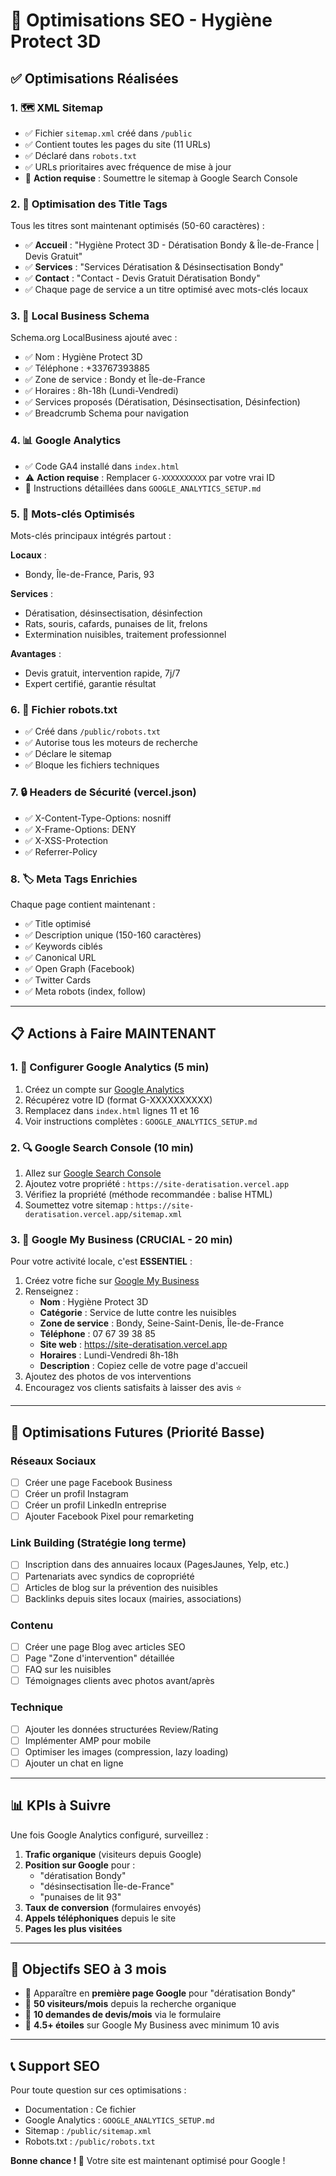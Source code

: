 # 🎯 Optimisations SEO - Hygiène Protect 3D

## ✅ Optimisations Réalisées

### 1. 🗺️ XML Sitemap
- ✅ Fichier `sitemap.xml` créé dans `/public`
- ✅ Contient toutes les pages du site (11 URLs)
- ✅ Déclaré dans `robots.txt`
- ✅ URLs prioritaires avec fréquence de mise à jour
- 📍 **Action requise** : Soumettre le sitemap à Google Search Console

### 2. 📝 Optimisation des Title Tags
Tous les titres sont maintenant optimisés (50-60 caractères) :

- ✅ **Accueil** : "Hygiène Protect 3D - Dératisation Bondy & Île-de-France | Devis Gratuit"
- ✅ **Services** : "Services Dératisation & Désinsectisation Bondy"
- ✅ **Contact** : "Contact - Devis Gratuit Dératisation Bondy"
- ✅ Chaque page de service a un titre optimisé avec mots-clés locaux

### 3. 🏢 Local Business Schema
Schema.org LocalBusiness ajouté avec :
- ✅ Nom : Hygiène Protect 3D
- ✅ Téléphone : +33767393885
- ✅ Zone de service : Bondy et Île-de-France
- ✅ Horaires : 8h-18h (Lundi-Vendredi)
- ✅ Services proposés (Dératisation, Désinsectisation, Désinfection)
- ✅ Breadcrumb Schema pour navigation

### 4. 📊 Google Analytics
- ✅ Code GA4 installé dans `index.html`
- ⚠️ **Action requise** : Remplacer `G-XXXXXXXXXX` par votre vrai ID
- 📄 Instructions détaillées dans `GOOGLE_ANALYTICS_SETUP.md`

### 5. 🎯 Mots-clés Optimisés
Mots-clés principaux intégrés partout :

**Locaux** :
- Bondy, Île-de-France, Paris, 93

**Services** :
- Dératisation, désinsectisation, désinfection
- Rats, souris, cafards, punaises de lit, frelons
- Extermination nuisibles, traitement professionnel

**Avantages** :
- Devis gratuit, intervention rapide, 7j/7
- Expert certifié, garantie résultat

### 6. 🤖 Fichier robots.txt
- ✅ Créé dans `/public/robots.txt`
- ✅ Autorise tous les moteurs de recherche
- ✅ Déclare le sitemap
- ✅ Bloque les fichiers techniques

### 7. 🔒 Headers de Sécurité (vercel.json)
- ✅ X-Content-Type-Options: nosniff
- ✅ X-Frame-Options: DENY
- ✅ X-XSS-Protection
- ✅ Referrer-Policy

### 8. 🏷️ Meta Tags Enrichies
Chaque page contient maintenant :
- ✅ Title optimisé
- ✅ Description unique (150-160 caractères)
- ✅ Keywords ciblés
- ✅ Canonical URL
- ✅ Open Graph (Facebook)
- ✅ Twitter Cards
- ✅ Meta robots (index, follow)

---

## 📋 Actions à Faire MAINTENANT

### 1. 🔧 Configurer Google Analytics (5 min)
1. Créez un compte sur [Google Analytics](https://analytics.google.com/)
2. Récupérez votre ID (format G-XXXXXXXXXX)
3. Remplacez dans `index.html` lignes 11 et 16
4. Voir instructions complètes : `GOOGLE_ANALYTICS_SETUP.md`

### 2. 🔍 Google Search Console (10 min)
1. Allez sur [Google Search Console](https://search.google.com/search-console)
2. Ajoutez votre propriété : `https://site-deratisation.vercel.app`
3. Vérifiez la propriété (méthode recommandée : balise HTML)
4. Soumettez votre sitemap : `https://site-deratisation.vercel.app/sitemap.xml`

### 3. 📱 Google My Business (CRUCIAL - 20 min)
Pour votre activité locale, c'est **ESSENTIEL** :

1. Créez votre fiche sur [Google My Business](https://www.google.com/intl/fr_fr/business/)
2. Renseignez :
   - **Nom** : Hygiène Protect 3D
   - **Catégorie** : Service de lutte contre les nuisibles
   - **Zone de service** : Bondy, Seine-Saint-Denis, Île-de-France
   - **Téléphone** : 07 67 39 38 85
   - **Site web** : https://site-deratisation.vercel.app
   - **Horaires** : Lundi-Vendredi 8h-18h
   - **Description** : Copiez celle de votre page d'accueil
3. Ajoutez des photos de vos interventions
4. Encouragez vos clients satisfaits à laisser des avis ⭐

---

## 🚀 Optimisations Futures (Priorité Basse)

### Réseaux Sociaux
- [ ] Créer une page Facebook Business
- [ ] Créer un profil Instagram
- [ ] Créer un profil LinkedIn entreprise
- [ ] Ajouter Facebook Pixel pour remarketing

### Link Building (Stratégie long terme)
- [ ] Inscription dans des annuaires locaux (PagesJaunes, Yelp, etc.)
- [ ] Partenariats avec syndics de copropriété
- [ ] Articles de blog sur la prévention des nuisibles
- [ ] Backlinks depuis sites locaux (mairies, associations)

### Contenu
- [ ] Créer une page Blog avec articles SEO
- [ ] Page "Zone d'intervention" détaillée
- [ ] FAQ sur les nuisibles
- [ ] Témoignages clients avec photos avant/après

### Technique
- [ ] Ajouter les données structurées Review/Rating
- [ ] Implémenter AMP pour mobile
- [ ] Optimiser les images (compression, lazy loading)
- [ ] Ajouter un chat en ligne

---

## 📊 KPIs à Suivre

Une fois Google Analytics configuré, surveillez :

1. **Trafic organique** (visiteurs depuis Google)
2. **Position sur Google** pour :
   - "dératisation Bondy"
   - "désinsectisation Île-de-France"
   - "punaises de lit 93"
3. **Taux de conversion** (formulaires envoyés)
4. **Appels téléphoniques** depuis le site
5. **Pages les plus visitées**

---

## 🎯 Objectifs SEO à 3 mois

- 🎯 Apparaître en **première page Google** pour "dératisation Bondy"
- 🎯 **50 visiteurs/mois** depuis la recherche organique
- 🎯 **10 demandes de devis/mois** via le formulaire
- 🎯 **4.5+ étoiles** sur Google My Business avec minimum 10 avis

---

## 📞 Support SEO

Pour toute question sur ces optimisations :
- Documentation : Ce fichier
- Google Analytics : `GOOGLE_ANALYTICS_SETUP.md`
- Sitemap : `/public/sitemap.xml`
- Robots.txt : `/public/robots.txt`

**Bonne chance ! 🚀** Votre site est maintenant optimisé pour Google !
